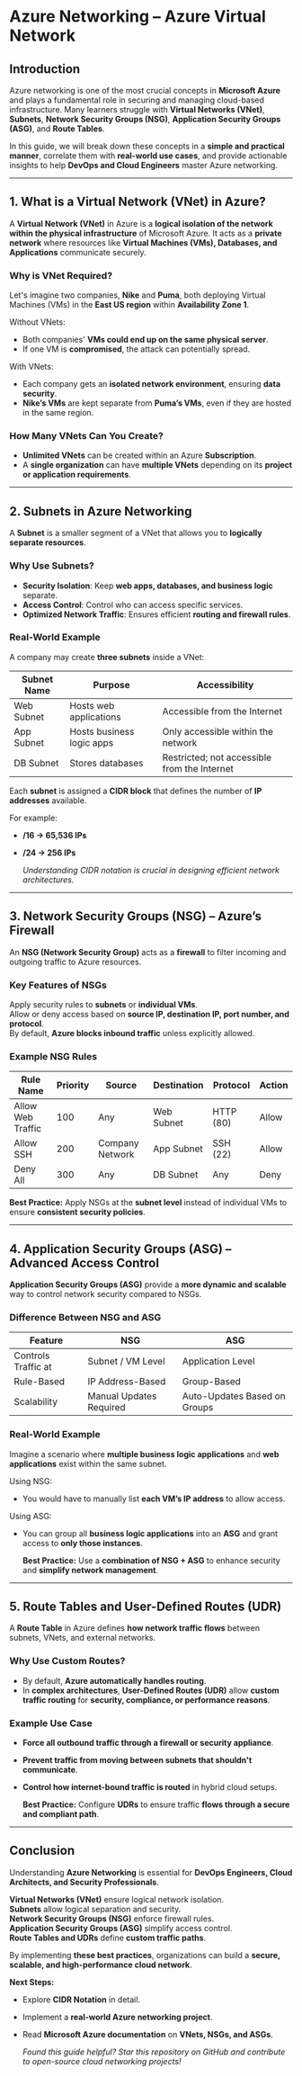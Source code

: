 # Azure Networking – Azure Virtual Network

## Introduction  

Azure networking is one of the most crucial concepts in **Microsoft Azure** and plays a fundamental role in securing and managing cloud-based infrastructure. Many learners struggle with **Virtual Networks (VNet)**, **Subnets**, **Network Security Groups (NSG)**, **Application Security Groups (ASG)**, and **Route Tables**.  

In this guide, we will break down these concepts in a **simple and practical manner**, correlate them with **real-world use cases**, and provide actionable insights to help **DevOps and Cloud Engineers** master Azure networking.  

---

## 1. What is a Virtual Network (VNet) in Azure?  

A **Virtual Network (VNet)** in Azure is a **logical isolation of the network within the physical infrastructure** of Microsoft Azure. It acts as a **private network** where resources like **Virtual Machines (VMs), Databases, and Applications** communicate securely.  

###   Why is VNet Required?  

Let's imagine two companies, **Nike** and **Puma**, both deploying Virtual Machines (VMs) in the **East US region** within **Availability Zone 1**.  

Without VNets:  

- Both companies' **VMs could end up on the same physical server**.  
- If one VM is **compromised**, the attack can potentially spread.  

With VNets:  

- Each company gets an **isolated network environment**, ensuring **data security**.  
- **Nike’s VMs** are kept separate from **Puma’s VMs**, even if they are hosted in the same region.  

###   How Many VNets Can You Create?  

- **Unlimited VNets** can be created within an Azure **Subscription**.  
- A **single organization** can have **multiple VNets** depending on its **project or application requirements**.  

---

## 2. Subnets in Azure Networking  

A **Subnet** is a smaller segment of a VNet that allows you to **logically separate resources**.  

###   Why Use Subnets?  

- **Security Isolation**: Keep **web apps, databases, and business logic** separate.  
- **Access Control**: Control who can access specific services.  
- **Optimized Network Traffic**: Ensures efficient **routing and firewall rules**.  

###   Real-World Example  

A company may create **three subnets** inside a VNet:  

| Subnet Name | Purpose | Accessibility |
|-------------|---------|---------------|
| Web Subnet  | Hosts web applications | Accessible from the Internet |
| App Subnet  | Hosts business logic apps | Only accessible within the network |
| DB Subnet  | Stores databases | Restricted; not accessible from the Internet |

Each **subnet** is assigned a **CIDR block** that defines the number of **IP addresses** available.  

For example:  

- **/16 → 65,536 IPs**  
- **/24 → 256 IPs**  

  *Understanding CIDR notation is crucial in designing efficient network architectures.*  

---

## 3. Network Security Groups (NSG) – Azure’s Firewall  

An **NSG (Network Security Group)** acts as a **firewall** to filter incoming and outgoing traffic to Azure resources.  

###   Key Features of NSGs  

  Apply security rules to **subnets** or **individual VMs**.  
  Allow or deny access based on **source IP, destination IP, port number, and protocol**.  
  By default, **Azure blocks inbound traffic** unless explicitly allowed.  

###   Example NSG Rules  

| Rule Name | Priority | Source | Destination | Protocol | Action |
|-----------|----------|---------|-------------|-----------|---------|
| Allow Web Traffic | 100 | Any | Web Subnet | HTTP (80) | Allow |
| Allow SSH | 200 | Company Network | App Subnet | SSH (22) | Allow |
| Deny All | 300 | Any | DB Subnet | Any | Deny |

  **Best Practice:** Apply NSGs at the **subnet level** instead of individual VMs to ensure **consistent security policies**.  

---

## 4. Application Security Groups (ASG) – Advanced Access Control  

**Application Security Groups (ASG)** provide a **more dynamic and scalable** way to control network security compared to NSGs.  

###   Difference Between NSG and ASG  

| Feature | NSG | ASG |
|---------|-----|-----|
| Controls Traffic at | Subnet / VM Level | Application Level |
| Rule-Based | IP Address-Based | Group-Based |
| Scalability | Manual Updates Required | Auto-Updates Based on Groups |

###   Real-World Example  

Imagine a scenario where **multiple business logic applications** and **web applications** exist within the same subnet.  

Using NSG:  
- You would have to manually list **each VM’s IP address** to allow access.  

Using ASG:  
- You can group all **business logic applications** into an **ASG** and grant access to **only those instances**.  

  **Best Practice:** Use a **combination of NSG + ASG** to enhance security and **simplify network management**.  

---

## 5. Route Tables and User-Defined Routes (UDR)  

A **Route Table** in Azure defines **how network traffic flows** between subnets, VNets, and external networks.  

###   Why Use Custom Routes?  

- By default, **Azure automatically handles routing**.  
- In **complex architectures**, **User-Defined Routes (UDR)** allow **custom traffic routing** for **security, compliance, or performance reasons**.  

###   Example Use Case  

- **Force all outbound traffic through a firewall or security appliance**.  
- **Prevent traffic from moving between subnets that shouldn't communicate**.  
- **Control how internet-bound traffic is routed** in hybrid cloud setups.  

  **Best Practice:** Configure **UDRs** to ensure traffic **flows through a secure and compliant path**.  

---

## Conclusion  

Understanding **Azure Networking** is essential for **DevOps Engineers, Cloud Architects, and Security Professionals**.  

  **Virtual Networks (VNet)** ensure logical network isolation.  
  **Subnets** allow logical separation and security.  
  **Network Security Groups (NSG)** enforce firewall rules.  
  **Application Security Groups (ASG)** simplify access control.  
  **Route Tables and UDRs** define **custom traffic paths**.  

By implementing **these best practices**, organizations can build a **secure, scalable, and high-performance cloud network**.  

  **Next Steps:**  
- Explore **CIDR Notation** in detail.  
- Implement a **real-world Azure networking project**.  
- Read **Microsoft Azure documentation** on **VNets, NSGs, and ASGs**.  

  *Found this guide helpful? Star this repository on GitHub and contribute to open-source cloud networking projects!*  
